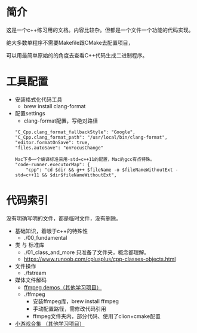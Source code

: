 # 简介
这是一个c++练习用的文档。内容比较杂。但都是一个文件一个功能的代码实现。

绝大多数单程序不需要Makefile跟CMake去配置项目，

可以用最简单原始的的角度去查看C++代码生成二进制程序。

# 工具配置
* 安装格式化代码工具
    * brew install clang-format 
* 配置settings
    * clang-format配置，写绝对路径
    ```text
    "C_Cpp.clang_format_fallbackStyle": "Google",
    "C_Cpp.clang_format_path": "/usr/local/bin/clang-format",
    "editor.formatOnSave": true,
    "files.autoSave": "onFocusChange"

    Mac下多一个编译标准采用-std=c++11的配置，Mac的gcc有点特殊。
    "code-runner.executorMap": {
        "cpp": "cd $dir && g++ $fileName -o $fileNameWithoutExt -std=c++11 && $dir$fileNameWithoutExt",
    ```
# 代码索引
没有明确写明的文件，都是临时文件，没有删除。
* 基础知识，着眼于c++的特殊性
    * ./00_fundamental
* 类 与 标准库
    * ./01_class_and_more 只准备了文件夹，概念都理解。
    * https://www.runoob.com/cplusplus/cpp-classes-objects.html
* 文件操作
    * ./fstream
* 媒体文件解码
    * [ffmpeg demos（其他学习项目）](https://github.com/liuyang-kevin/ffmpeg-tutorial)
    * ./ffmpeg
        * 安装ffmpeg库，brew install ffmpeg
        * 手动配置路径，需修改代码引用
        * ffmpeg文件夹内，部分代码、使用了clion+cmake配置
* [小游戏合集 （其他学习项目）](https://github.com/liuyang-kevin/cpp_sample_games)